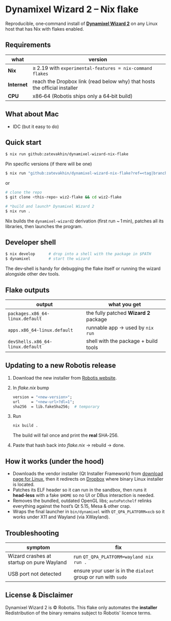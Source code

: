 # Dynamixel Wizard 2 – Nix flake

Reproducible, one‑command install of [**Dynamixel Wizard 2**](https://emanual.robotis.com/docs/en/software/dynamixel/dynamixel_wizard2/#software-installation) on any Linux host that has Nix with flakes enabled.

## Requirements

| what         | version                                                  |
| ------------ | -------------------------------------------------------- |
| **Nix**      | ≥ 2.19 with `experimental-features = nix-command flakes` |
| **Internet** | reach the Dropbox link (read below why) that hosts the official installer |
| **CPU**      | x86‑64 (Robotis ships only a 64‑bit build)               |


## What about Mac
- IDC (but it easy to do)

## Quick start

```bash
$ nix run github:zatevakhin/dynamixel-wizard-nix-flake

```
 Pin specific versions (if there will be one)
```bash
$ nix run "github:zatevakhin/dynamixel-wizard-nix-flake?ref=<tag|branch|rev>"
```
or
```bash
# clone the repo
$ git clone <this‑repo> wiz2-flake && cd wiz2-flake

# *build and launch* Dynamixel Wizard 2
$ nix run .
```

Nix builds the `dynamixel-wizard2` derivation (first run \~ 1 min), patches all
its libraries, then launches the program.


## Developer shell

```bash
$ nix develop      # drop into a shell with the package in $PATH
$ dynamixel        # start the wizard
```

The dev‑shell is handy for debugging the flake itself or running the wizard
alongside other dev tools.


## Flake outputs

| output                           | what you get                           |
| -------------------------------- | -------------------------------------- |
| `packages.x86_64-linux.default`  | the fully patched **Wizard 2** package |
| `apps.x86_64-linux.default`      | runnable app → used by `nix run`       |
| `devShells.x86_64-linux.default` | shell with the package + build tools   |


## Updating to a new Robotis release

1. Download the new installer from [Robotis website](https://emanual.robotis.com/docs/en/software/dynamixel/dynamixel_wizard2/#software-installation).
2. In *flake.nix* bump

   ```nix
   version = "<new‑version>";
   url     = "<new‑url>?dl=1";
   sha256  = lib.fakeSha256;  # temporary
   ```
3. Run

   ```bash
   nix build .
   ```

   The build will fail once and print the **real** SHA‑256.
4. Paste that hash back into *flake.nix* → rebuild → done.


## How it works (under the hood)

* Downloads the vendor installer (Qt Installer Framework) from [download page for Linux](https://www.robotis.com/service/download.php?no=1671),
then it redirects on [Dropbox](https://www.dropbox.com/s/csawv9qzl8m8e0d/DynamixelWizard2Setup-x86_64) where binary Linux installer is located.
* Patches its ELF header so it can run in the sandbox, then runs it **head‑less**
  with a fake `$HOME` so no UI or DBus interaction is needed.
* Removes the bundled, outdated OpenGL libs; `autoPatchelf` relinks everything
  against the host’s Qt 5.15, Mesa & other crap.
* Wraps the final launcher in `bin/dynamixel` with `QT_QPA_PLATFORM=xcb` so it
  works under X11 and Wayland (via XWayland).


## Troubleshooting

| symptom                                    | fix                                                                                                              |
| ------------------------------------------ | ---------------------------------------------------------------------------------------------------------------- |
| Wizard crashes at startup on pure Wayland  | run `QT_QPA_PLATFORM=wayland nix run .`                                                                          |
| USB port not detected                      | ensure your user is in the `dialout` group or run with `sudo`                                                    |


## License & Disclaimer

Dynamixel Wizard 2 is © Robotis. This flake only automates the **installer**
Redistribution of the binary remains subject to Robotis' licence terms.

